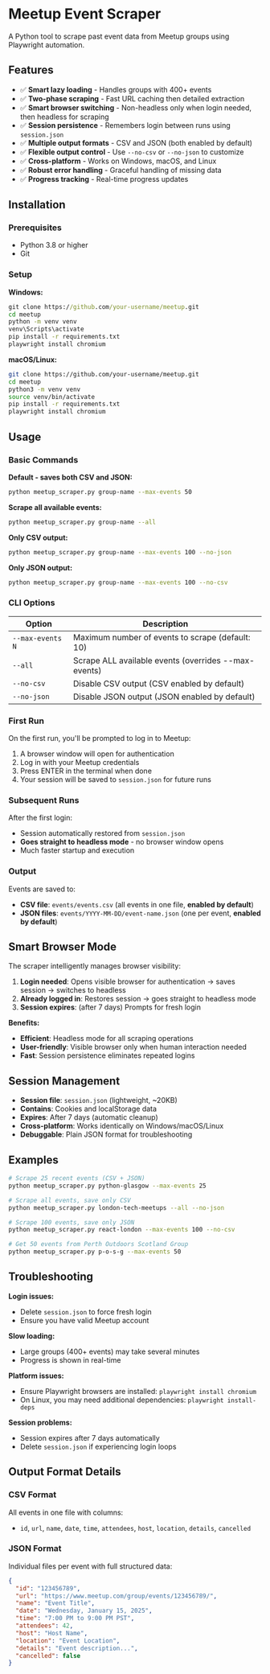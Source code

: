 # Meetup Event Scraper

A Python tool to scrape past event data from Meetup groups using Playwright automation.

## Features

- ✅ **Smart lazy loading** - Handles groups with 400+ events
- ✅ **Two-phase scraping** - Fast URL caching then detailed extraction
- ✅ **Smart browser switching** - Non-headless only when login needed, then headless for scraping
- ✅ **Session persistence** - Remembers login between runs using `session.json`
- ✅ **Multiple output formats** - CSV and JSON (both enabled by default)
- ✅ **Flexible output control** - Use `--no-csv` or `--no-json` to customize
- ✅ **Cross-platform** - Works on Windows, macOS, and Linux
- ✅ **Robust error handling** - Graceful handling of missing data
- ✅ **Progress tracking** - Real-time progress updates

## Installation

### Prerequisites
- Python 3.8 or higher
- Git

### Setup

**Windows:**
```cmd
git clone https://github.com/your-username/meetup.git
cd meetup
python -m venv venv
venv\Scripts\activate
pip install -r requirements.txt
playwright install chromium
```

**macOS/Linux:**
```bash
git clone https://github.com/your-username/meetup.git
cd meetup
python3 -m venv venv
source venv/bin/activate
pip install -r requirements.txt
playwright install chromium
```

## Usage

### Basic Commands

**Default - saves both CSV and JSON:**
```bash
python meetup_scraper.py group-name --max-events 50
```

**Scrape all available events:**
```bash
python meetup_scraper.py group-name --all
```

**Only CSV output:**
```bash
python meetup_scraper.py group-name --max-events 100 --no-json
```

**Only JSON output:**
```bash
python meetup_scraper.py group-name --max-events 100 --no-csv
```

### CLI Options

| Option | Description |
|--------|-------------|
| `--max-events N` | Maximum number of events to scrape (default: 10) |
| `--all` | Scrape ALL available events (overrides --max-events) |
| `--no-csv` | Disable CSV output (CSV enabled by default) |
| `--no-json` | Disable JSON output (JSON enabled by default) |

### First Run

On the first run, you'll be prompted to log in to Meetup:
1. A browser window will open for authentication
2. Log in with your Meetup credentials 
3. Press ENTER in the terminal when done
4. Your session will be saved to `session.json` for future runs

### Subsequent Runs

After the first login:
- Session automatically restored from `session.json`
- **Goes straight to headless mode** - no browser window opens
- Much faster startup and execution

### Output

Events are saved to:
- **CSV file**: `events/events.csv` (all events in one file, **enabled by default**)
- **JSON files**: `events/YYYY-MM-DD/event-name.json` (one per event, **enabled by default**)

## Smart Browser Mode

The scraper intelligently manages browser visibility:

1. **Login needed**: Opens visible browser for authentication → saves session → switches to headless
2. **Already logged in**: Restores session → goes straight to headless mode
3. **Session expires**: (after 7 days) Prompts for fresh login

**Benefits:**
- **Efficient**: Headless mode for all scraping operations
- **User-friendly**: Visible browser only when human interaction needed  
- **Fast**: Session persistence eliminates repeated logins

## Session Management

- **Session file**: `session.json` (lightweight, ~20KB)
- **Contains**: Cookies and localStorage data
- **Expires**: After 7 days (automatic cleanup)
- **Cross-platform**: Works identically on Windows/macOS/Linux
- **Debuggable**: Plain JSON format for troubleshooting

## Examples

```bash
# Scrape 25 recent events (CSV + JSON)
python meetup_scraper.py python-glasgow --max-events 25

# Scrape all events, save only CSV
python meetup_scraper.py london-tech-meetups --all --no-json

# Scrape 100 events, save only JSON
python meetup_scraper.py react-london --max-events 100 --no-csv

# Get 50 events from Perth Outdoors Scotland Group  
python meetup_scraper.py p-o-s-g --max-events 50
```

## Troubleshooting

**Login issues:**
- Delete `session.json` to force fresh login
- Ensure you have valid Meetup account

**Slow loading:**
- Large groups (400+ events) may take several minutes
- Progress is shown in real-time

**Platform issues:**
- Ensure Playwright browsers are installed: `playwright install chromium`
- On Linux, you may need additional dependencies: `playwright install-deps`

**Session problems:**
- Session expires after 7 days automatically
- Delete `session.json` if experiencing login loops

## Output Format Details

### CSV Format
All events in one file with columns:
- `id`, `url`, `name`, `date`, `time`, `attendees`, `host`, `location`, `details`, `cancelled`

### JSON Format  
Individual files per event with full structured data:
```json
{
  "id": "123456789",
  "url": "https://www.meetup.com/group/events/123456789/",
  "name": "Event Title",
  "date": "Wednesday, January 15, 2025",
  "time": "7:00 PM to 9:00 PM PST",
  "attendees": 42,
  "host": "Host Name", 
  "location": "Event Location",
  "details": "Event description...",
  "cancelled": false
}
``` 